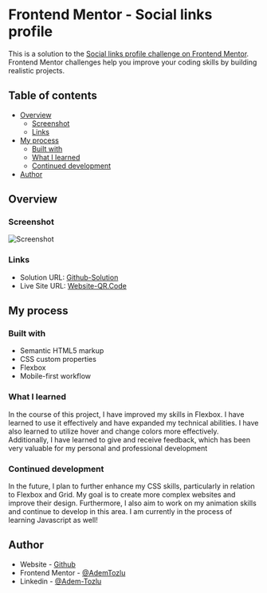 # Frontend Mentor - Social links profile
This is a solution to the [Social links profile challenge on Frontend Mentor](https://www.frontendmentor.io/challenges/social-links-profile-UG32l9m6dQ). Frontend Mentor challenges help you improve your coding skills by building realistic projects. 

## Table of contents

- [Overview](#overview)
  - [Screenshot](#screenshot)
  - [Links](#links)
- [My process](#my-process)
  - [Built with](#built-with)
  - [What I learned](#what-i-learned)
  - [Continued development](#continued-development)
- [Author](#author)


## Overview

### Screenshot

![Screenshot](/assets/images/desktop-ansicht.png.png)

### Links

- Solution URL: [Github-Solution](https://github.com/Adem-Tozlu/Frontend-Mentor-Profile)
- Live Site URL: [Website-QR.Code](https://frontend-mentor-profile-lilac.vercel.app/)

## My process

### Built with

- Semantic HTML5 markup
- CSS custom properties
- Flexbox
- Mobile-first workflow


### What I learned

In the course of this project, I have improved my skills in Flexbox. I have learned to use it effectively and have expanded my technical abilities. I have also learned to utilize hover and change colors more effectively. Additionally, I have learned to give and receive feedback, which has been very valuable for my personal and professional development

### Continued development

In the future, I plan to further enhance my CSS skills, particularly in relation to Flexbox and Grid. My goal is to create more complex websites and improve their design. Furthermore, I also aim to work on my animation skills and continue to develop in this area. I am currently in the process of learning Javascript as well!

## Author

- Website - [Github](https://github.com/Adem-Tozlu)
- Frontend Mentor - [@AdemTozlu](https://www.frontendmentor.io/profile/Adem-Tozlu)
- Linkedin - [@Adem-Tozlu](https://www.linkedin.com/in/adem-tozlu-8906b52a5)


